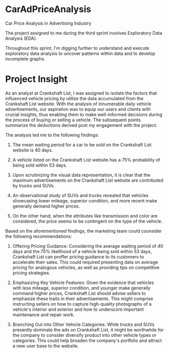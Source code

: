 # CarAdPriceAnalysis

Car Price Analysis in Advertising Industry

The project assigned to me during the third sprint involves Exploratory Data Analysis (EDA). 

Throughout this sprint, I'm digging further to understand and execute exploratory data analysis to uncover patterns within data and to develop incomplete graphs. 

# **Project Insight**

As an analyst at Crankshaft List, I was assigned to isolate the factors that influenced vehicle pricing by utilize the data accumulated from the Crankshaft List website. With the analysis of innumerable daily vehicle advertisements, our aspiration was to equip our users and clients with crucial insights, thus enabling them to make well-informed decisions during the process of buying or selling a vehicle. The subsequent points summarize the deductions derived post my engagement with the project.

The analysis led me to the following findings:

1. The mean waiting period for a car to be sold on the Crankshaft List website is 40 days. 

2. A vehicle listed on the Crankshaft List website has a 75% probability of being sold within 53 days. 

3. Upon scrutinizing the visual data representation, it is clear that the maximum advertisements on the Crankshaft List website are contributed by trucks and SUVs. 

4. An observational study of SUVs and trucks revealed that vehicles showcasing lower mileage, superior condition, and more recent make generally demand higher prices. 

5. On the other hand, when the attributes like transmission and color are considered, the price seems to be contingent on the type of the vehicle. 

Based on the aforementioned findings, the marketing team could counsider the following recommendations:

1. Offering Pricing Guidance: Considering the average waiting period of 40 days and the 75% likelihood of a vehicle being sold within 53 days, Crankshaft List can proffer pricing guidance to its customers to accelerate their sales. This could required presenting data on average pricing for analogous vehicles, as well as providing tips on competitive pricing strategies.

2. Emphasizing Key Vehicle Features: Given the evidence that vehicles with less mileage, superior condition, and younger make generally command higher prices, Crankshaft List should advise sellers to emphasize these traits in their advertisements. This might comprise instructing sellers on how to capture high-quality photographs of a vehicle's interior and exterior and how to underscore important maintenance and repair work.

3. Branching Out into Other Vehicle Categories: While trucks and SUVs presently dominate the ads on Crankshaft List, it might be worthwhile for the company to consider diversify product into other vehicle types or categories. This could help broaden the company's portfolio and attract a new user base to the website.
